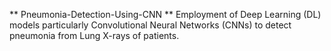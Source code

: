 ** Pneumonia-Detection-Using-CNN **
Employment of Deep Learning (DL) models particularly Convolutional Neural Networks (CNNs) to detect pneumonia from Lung X-rays of patients.
